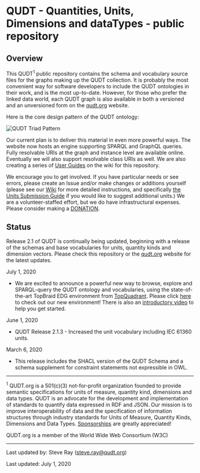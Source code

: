 QUDT - Quantities, Units, Dimensions and dataTypes - public repository
======================================================================

Overview
--------

This QUDT<sup>1</sup> public repository contains the schema and vocabulary source files for the graphs making up the QUDT collection. It is probably the most convenient way for software developers to include the QUDT ontologies in their work, and is the most up-to-date. However, for those who prefer the linked data world, each QUDT graph is also available in both a versioned and an unversioned form on the <a href="http://qudt.org">qudt.org</a> website.


Here is the core design pattern of the QUDT ontology:

![QUDT Triad Pattern](https://github.com/qudt/qudt-public-repo/wiki/Quantity_Triad_Pattern.png)

Our current plan is to deliver this material in even more powerful ways. The website now hosts an engine supporting SPARQL and GraphQL queries. Fully resolvable URIs at the graph and instance level are available online. Eventually we will also support resolvable class URIs as well. We are also creating a series of <a href="https://github.com/qudt/qudt-public-repo/wiki/User-Guide-for-QUDT"> User Guides</a> on the wiki for this repository.

We encourage you to get involved. If you have particular needs or see errors, please create an Issue and/or make changes or additions yourself (please see our <a href="https://github.com/qudt/qudt-public-repo/wiki">   Wiki</a> for more detailed instructions, and specifically <a href="https://github.com/qudt/qudt-public-repo/wiki/Unit-Vocabulary-Submission-Guidelines"> the Units Submission Guide</a> if you would like to suggest additional units.) We are a volunteer-staffed effort, but we do have infrastructural expenses. Please consider making a [DONATION](https://github.com/sponsors/qudt).

Status
------
Release 2.1 of QUDT is continually being updated, beginning with a release of the schemas and base vocabularies for units, quantity kinds and dimension vectors. Please check this repository or the <a href="http://qudt.org">qudt.org</a> website for the latest updates.

July 1, 2020
- We are excited to announce a powerful new way to browse, explore and SPARQL-query the QUDT ontology and vocabularies, using the state-of-the-art TopBraid EDG environment from [TopQuadrant](http://topquadrant.com). Please click [here](http://qudt.org/edg/) to check out our new environment! There is also an [introductory video](http://qudt.org/video/intro.html) to help you get started.

June 1, 2020
- QUDT Release 2.1.3 - Increased the unit vocabulary including IEC 61360 units.

March 6, 2020
- This release includes the SHACL version of the QUDT Schema and a schema supplement for constraint statements not expressible in OWL.






<hr/>
<p style="font-size=xx-small;"><sup>1</sup> QUDT.org is a 501(c)(3) not-for-profit organization founded to provide semantic specifications for units of measure, quantity kind, dimensions and data types.   QUDT is an advocate for the development and implementation of standards to quantify data expressed in RDF and JSON.   Our mission is to improve interoperability of data and the specification of information structures through industry standards for Units of Measure, Quantity Kinds, Dimensions and Data Types. <a href="https://github.com/sponsors/qudt">Sponsorships</a> are greatly appreciated!

QUDT.org is a member of the World Wide Web Consortium (W3C)



<hr/>


Last updated by: Steve Ray (steve.ray@qudt.org)

Last updated: July 1, 2020
